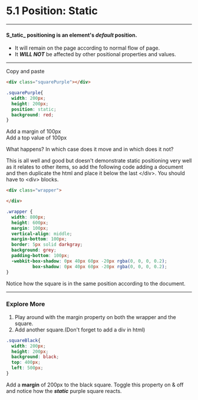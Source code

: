 # 5.1 Position: Static

---

#### S_tatic_ positioning is an element's _default_ position.

* It will remain on the page according to normal flow of page.
* It _**WILL NOT**_ be affected by other positional properties and values.

---

Copy and paste

```html
<div class="squarePurple"></div>
```

```css
.squarePurple{
  width: 200px;
  height: 200px;
  position: static;
  background: red;
}
```

Add a margin of 100px  
Add a top value of 100px

What happens?  In which case does it move and in which does it not?

This is all well and good but doesn't demonstrate static positioning very well as it relates to other items, so add the following code adding a document and then duplicate the html and place it below the last &lt;/div&gt;.  You should have to &lt;div&gt; blocks.

```html
<div class="wrapper">

</div>
```

```css
.wrapper {
  width: 800px;
  height: 600px;
  margin: 100px;
  vertical-align: middle;
  margin-bottom: 100px;
  border: 5px solid darkgray;
  background: grey;
  padding-bottom: 100px;
  -webkit-box-shadow: 0px 40px 60px -20px rgba(0, 0, 0, 0.2);
          box-shadow: 0px 40px 60px -20px rgba(0, 0, 0, 0.2);
}
```

Notice how the square is in the same position according to the document.

---

### Explore More

1. Play around with the margin property on both the wrapper and the square.
2. Add another square.\(Don't forget to add a div in html\)

```css
.squareBlack{
  width: 200px;
  height: 200px;
  background: black;
  top: 400px;
  left: 500px;
}
```

Add a **margin** of 200px to the black square. Toggle this property on & off and notice how the _**static**_ purple square reacts.

